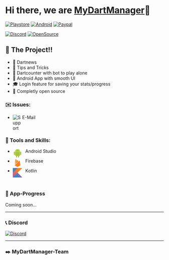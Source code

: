 # Hi there, we are [MyDartManager][website]👋 

[![Playstore](https://img.shields.io/badge/Google_Play-414141?style=for-the-badge&logo=google-play&logoColor=white)][playstore]
[![Android](https://img.shields.io/badge/Android-3DDC84?style=for-the-badge&logo=android&logoColor=white)][android]
[![Paypal](https://img.shields.io/badge/PayPal-00457C?style=for-the-badge&logo=paypal&logoColor=white)](https://www.paypal.com/de/home)
<br />

[![Discord](https://badgen.net/badge/icon/discord?icon=discord&label)][discord]
[![OpenSource](https://badgen.net/badge/Open%20Source%20%3F/Yes%21/blue?icon=github)](Coming...)



## 📌 The Project!!

- 🎯 Dartnews
- 👯 Tips and Tricks
- 👑 Dartcounter with bot to play alone
- 📲 Android App with smooth UI
- 🎓 Login feature for saving your stats/progress
- 🔦 Completly open source

### ✉️ Issues:

- [<img align="left" alt="Support" width="30px" src="https://cdn.discordapp.com/attachments/942420781948862545/942421776321880104/unknown.png" />][Support] E-Mail

<br />

### 🔧 Tools and Skills:

- [<img align="left" alt="Android Studio" width="30px" src="https://raw.githubusercontent.com/devicons/devicon/2ae2a900d2f041da66e950e4d48052658d850630/icons/android/android-plain.svg" style="padding-right:10px;" />][androids] Android Studio

- [<img align="left" alt="Firebase" width="30px" src="https://raw.githubusercontent.com/devicons/devicon/2ae2a900d2f041da66e950e4d48052658d850630/icons/firebase/firebase-plain.svg" style="padding-right:10px;" />](https://firebase.google.com/) Firebase

- [<img align="left" alt="Kotlin" width="30px" src="https://raw.githubusercontent.com/devicons/devicon/2ae2a900d2f041da66e950e4d48052658d850630/icons/kotlin/kotlin-original.svg" style="padding-right:10px;" />](https://kotlinlang.org/) Kotlin

<br />

### 📱 App-Progress

Coming soon...

---
### 📞 Discord


[![Discord](https://discordapp.com/api/guilds/933793905344933979/widget.png?style=banner2)][discord]


---
### ✒️ MyDartManager-Team
[discord]: http://discord.mydartmanager.de/
[Support]: mailto:support@mydartmanager.de
[playstore]: dddd
[androids]: https://developer.android.com/studio/
[android]: https://www.android.com/intl/de_de/
[website]: dddd